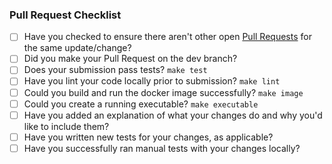 <!-- markdownlint-disable-next-line MD041 -->
### Pull Request Checklist

* [ ] Have you checked to ensure there aren't other open
[Pull Requests](../../pulls) for the same update/change?
* [ ] Did you make your Pull Request on the dev branch?
* [ ] Does your submission pass tests? `make test`
* [ ] Have you lint your code locally prior to submission? `make lint`
* [ ] Could you build and run the docker image successfully? `make image`
* [ ] Could you create a running executable? `make executable`
* [ ] Have you added an explanation of what your changes do
and why you'd like to include them?
* [ ] Have you written new tests for your changes, as applicable?
* [ ] Have you successfully ran manual tests with your changes locally?
